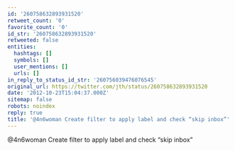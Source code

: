 ```yaml
---
id: '260758632893931520'
retweet_count: '0'
favorite_count: '0'
id_str: '260758632893931520'
retweeted: false
entities:
  hashtags: []
  symbols: []
  user_mentions: []
  urls: []
in_reply_to_status_id_str: '260756039476076545'
original_url: https://twitter.com/jth/status/260758632893931520
date: '2012-10-23T15:04:37.000Z'
sitemap: false
robots: noindex
reply: true
title: '@4n6woman Create filter to apply label and check “skip inbox”'
---
```


@4n6woman Create filter to apply label and check “skip inbox”